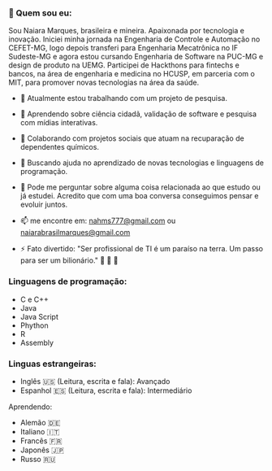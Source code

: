 ### :ribbon: Quem sou eu:

<!--**naiarams/naiarams** is a ✨ _special_ ✨ repository because its `README.md` (this file) appears on your GitHub profile.-->

Sou Naiara Marques, brasileira e mineira. Apaixonada por tecnologia e inovação. Iniciei minha jornada na Engenharia de Controle e Automação no CEFET-MG, logo depois transferi para Engenharia Mecatrônica no IF Sudeste-MG e agora estou cursando Engenharia de Software na PUC-MG e design de produto na UEMG. Participei de Hackthons para fintechs e bancos, na área de engenharia e medicina no HCUSP, em parceria com o MIT, para promover novas tecnologias na área da saúde. 

- :mag_right: Atualmente estou trabalhando com um projeto de pesquisa.
- 🌱 Aprendendo sobre ciência cidadã, validação de software e pesquisa com mídias interativas.
- 👯 Colaborando com projetos sociais que atuam na recuparação de dependentes químicos.
- 🤔 Buscando ajuda no aprendizado de novas tecnologias e linguagens de programação.
- 💬 Pode me perguntar sobre alguma coisa relacionada ao que estudo ou já estudei. Acredito que com uma boa conversa conseguimos pensar e evoluir juntos.
- 📫 me encontre em: nahms777@gmail.com ou naiarabrasilmarques@gmail.com

- ⚡ Fato divertido: "Ser profissional de TI é um paraíso na terra. Um passo para ser um bilionário." :wine_glass: :bank: :gem:


### Linguagens de programação:

* C e C++
* Java 
* Java Script 
* Phython 
* R 
* Assembly 

### Linguas estrangeiras:

* Inglês :us: (Leitura, escrita e fala): Avançado
* Espanhol :es: (Leitura, escrita e fala): Intermediário

Aprendendo:
- Alemão :de:
- Italiano :it:
- Francês :fr:
- Japonês :jp:
- Russo :ru:
